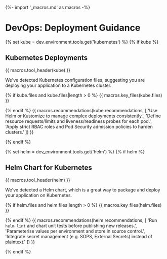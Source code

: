 {%- import '_macros.md' as macros -%}
# DevOps: Deployment Guidance

{% set kube = dev_environment.tools.get('kubernetes') %}
{% if kube %}

## Kubernetes Deployments

{{ macros.tool_header(kube) }}

We've detected Kubernetes configuration files, suggesting you are deploying
your application to a Kubernetes cluster.

{% if kube.files and kube.files|length > 0 %}
{{ macros.key_files(kube.files) }}

{% endif %}
{{ macros.recommendations(kube.recommendations, [
  'Use Helm or Kustomize to manage complex deployments consistently.',
  'Define resource requests/limits and liveness/readiness probes for each pod.',
  'Apply strict RBAC roles and Pod Security admission policies to harden clusters.'
]) }}

{% endif %}

{% set helm = dev_environment.tools.get('helm') %}
{% if helm %}

## Helm Chart for Kubernetes

{{ macros.tool_header(helm) }}

We've detected a Helm chart, which is a great way to package and deploy your
application on Kubernetes.

{% if helm.files and helm.files|length > 0 %}
{{ macros.key_files(helm.files) }}

{% endif %}
{{ macros.recommendations(helm.recommendations, [
  'Run `helm lint` and chart unit tests before publishing new releases.',
  'Parameterise values per environment and store in source control.',
  'Integrate secret management (e.g. SOPS, External Secrets) instead of plaintext.'
]) }}

{% endif %}
